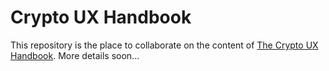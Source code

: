 # Crypto UX Handbook

This repository is the place to collaborate on the content of [The Crypto UX Handbook](https://www.cryptouxhandbook.com/). More details soon...